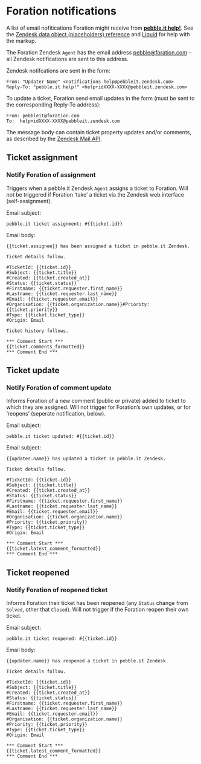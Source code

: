 # Foration notifications

A list of email nofitications Foration might receive from **[pebble.it help!](http://help.pebbleit.com)**. See the [Zendesk data object (placeholders) reference](https://support.zendesk.com/entries/20203943) and [Liquid](https://github.com/Shopify/liquid/wiki/Liquid-for-Designers) for help with the markup.

The Foration Zendesk `Agent` has the email address [pebble@foration.com](mailto:pebbleit@foration.com) – all Zendesk notifications are sent to this address.

Zendesk notifcations are sent in the form:

	From: "Updater Name" <notifications-help@pebbleit.zendesk.com>
	Reply-To: "pebble.it help!" <help+idXXXX-XXXX@pebbleit.zendesk.com>

To update a ticket, Foration send email updates in the form (must be sent to the corresponding Reply-To address):

	From: pebbleit@foration.com
	To:  help+idXXXX-XXXX@pebbleit.zendesk.com

The message body can contain ticket property updates and/or comments, as described by the [Zendesk Mail API](https://support.zendesk.com/entries/21543427).

## Ticket assignment

### Notify Foration of assignment

Triggers when a pebble.it Zendesk `Agent` assigns a ticket to Foration. Will not be triggered if Foration ‘take’ a ticket via the Zendesk web interface (self-assignment).

Email subject:

	pebble.it ticket assignment: #{{ticket.id}}

Email body:

	{{ticket.assignee}} has been assigned a ticket in pebble.it Zendesk.
	
	Ticket details follow.
	
	#TicketId: {{ticket.id}}
	#Subject: {{ticket.title}}
	#Created: {{ticket.created_at}}
	#Status: {{ticket.status}}
	#Firstname: {{ticket.requester.first_name}}
	#Lastname: {{ticket.requester.last_name}}
	#Email: {{ticket.requester.email}}
	#Organisation: {{ticket.organization.name}}#Priority: {{ticket.priority}}
	#Type: {{ticket.ticket_type}}
	#Origin: Email
	
	Ticket history follows.
	
	*** Comment Start ***
	{{ticket.comments_formatted}}
	*** Comment End ***

## Ticket update

### Notify Foration of comment update

Informs Foration of a new comment (public or private) added to ticket to which they are assigned. Will not trigger for Foration’s own updates, or for ‘reopens’ (seperate notification, below).

Email subject:

	pebble.it ticket updated: #{{ticket.id}}

Email subject:

	{{updater.name}} has updated a ticket in pebble.it Zendesk.
	
	Ticket details follow.
	
	#TicketId: {{ticket.id}}
	#Subject: {{ticket.title}}
	#Created: {{ticket.created_at}}
	#Status: {{ticket.status}}
	#Firstname: {{ticket.requester.first_name}}
	#Lastname: {{ticket.requester.last_name}}
	#Email: {{ticket.requester.email}}
	#Organisation: {{ticket.organization.name}}
	#Priority: {{ticket.priority}}
	#Type: {{ticket.ticket_type}}
	#Origin: Email
	
	*** Comment Start ***
	{{ticket.latest_comment_formatted}}
	*** Comment End ***

## Ticket reopened

### Notify Foration of reopened ticket

Informs Foration their ticket has been reopened (any `Status` change from `Solved`, other that `Closed`). Will not trigger if the Foration reopen their own ticket.

Email subject:

	pebble.it ticket reopened: #{{ticket.id}}

Email body:

	{{updater.name}} has reopened a ticket in pebble.it Zendesk.
	
	Ticket details follow.
	
	#TicketId: {{ticket.id}}
	#Subject: {{ticket.title}}
	#Created: {{ticket.created_at}}
	#Status: {{ticket.status}}
	#Firstname: {{ticket.requester.first_name}}
	#Lastname: {{ticket.requester.last_name}}
	#Email: {{ticket.requester.email}}
	#Organisation: {{ticket.organization.name}}
	#Priority: {{ticket.priority}}
	#Type: {{ticket.ticket_type}}
	#Origin: Email
	
	*** Comment Start ***
	{{ticket.latest_comment_formatted}}
	*** Comment End ***